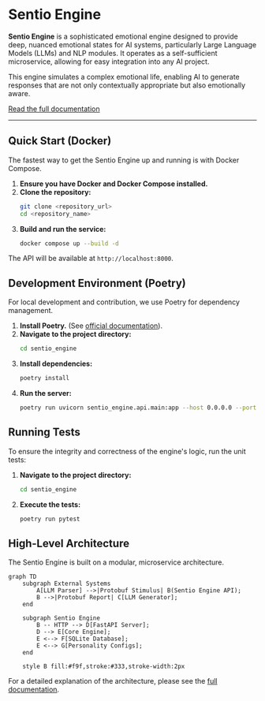 # Sentio Engine

**Sentio Engine** is a sophisticated emotional engine designed to provide deep, nuanced emotional states for AI systems, particularly Large Language Models (LLMs) and NLP modules. It operates as a self-sufficient microservice, allowing for easy integration into any AI project.

This engine simulates a complex emotional life, enabling AI to generate responses that are not only contextually appropriate but also emotionally aware.

[Read the full documentation](./docs/en/01_introduction.md)

---

## Quick Start (Docker)

The fastest way to get the Sentio Engine up and running is with Docker Compose.

1.  **Ensure you have Docker and Docker Compose installed.**
2.  **Clone the repository:**
    ```bash
    git clone <repository_url>
    cd <repository_name>
    ```
3.  **Build and run the service:**
    ```bash
    docker compose up --build -d
    ```
The API will be available at `http://localhost:8000`.

## Development Environment (Poetry)

For local development and contribution, we use Poetry for dependency management.

1.  **Install Poetry.** (See [official documentation](https://python-poetry.org/docs/#installation)).
2.  **Navigate to the project directory:**
    ```bash
    cd sentio_engine
    ```
3.  **Install dependencies:**
    ```bash
    poetry install
    ```
4.  **Run the server:**
    ```bash
    poetry run uvicorn sentio_engine.api.main:app --host 0.0.0.0 --port 8000 --reload
    ```

## Running Tests

To ensure the integrity and correctness of the engine's logic, run the unit tests:

1.  **Navigate to the project directory:**
    ```bash
    cd sentio_engine
    ```
2.  **Execute the tests:**
    ```bash
    poetry run pytest
    ```

## High-Level Architecture

The Sentio Engine is built on a modular, microservice architecture.

```mermaid
graph TD
    subgraph External Systems
        A[LLM Parser] -->|Protobuf Stimulus| B(Sentio Engine API);
        B -->|Protobuf Report| C[LLM Generator];
    end

    subgraph Sentio Engine
        B -- HTTP --> D[FastAPI Server];
        D --> E[Core Engine];
        E <--> F[SQLite Database];
        E <--> G[Personality Configs];
    end

    style B fill:#f9f,stroke:#333,stroke-width:2px
```

For a detailed explanation of the architecture, please see the [full documentation](./docs/en/02_architecture.md).
